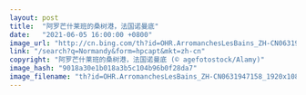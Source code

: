 ```yaml
---
layout: post
title:  "阿罗芒什莱班的桑树港，法国诺曼底"
date:   "2021-06-05 16:00:00 +0800"
image_url: "http://cn.bing.com/th?id=OHR.ArromanchesLesBains_ZH-CN0631947158_1920x1080.jpg&rf=LaDigue_1920x1080.jpg&pid=hp"
link: "/search?q=Normandy&form=hpcapt&mkt=zh-cn"
copyright: "阿罗芒什莱班的桑树港，法国诺曼底 (© agefotostock/Alamy)"
image_hash: "9018a30e1b018a3b5c104b96b0f28da7"
image_filename: "th?id=OHR.ArromanchesLesBains_ZH-CN0631947158_1920x1080.jpg&rf=LaDigue_1920x1080.jpg&pid=hp"
---
```

